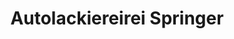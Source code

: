 ---
title: "Autolackiereirei Springer"
url: /bremen/autolackiereirei-springer/
shop: Autowerkstatt
---